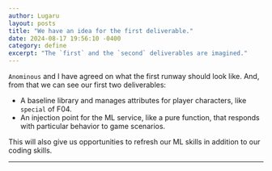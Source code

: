 ```yaml
---
author: Lugaru
layout: posts
title: "We have an idea for the first deliverable."
date: 2024-08-17 19:56:10 -0400
category: define
excerpt: "The `first` and the `second` deliverables are imagined."
---
```


`Anominous` and I have agreed on what the first runway should look like.
And, from that we can see our first two deliverables:

* A baseline library and manages attributes for player characters, like `special` of F04. 
* An injection point for the ML service, like a pure function, that responds with particular behavior to game scenarios.

This will also give us opportunities to refresh our ML skills in addition to our coding skills.

___

